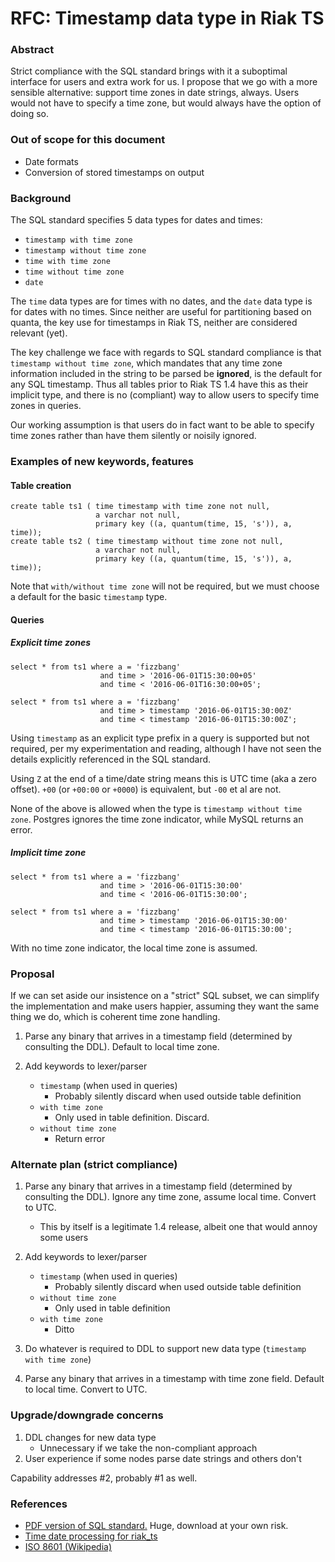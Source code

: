 # RFC: Timestamp data type in Riak TS

### Abstract

Strict compliance with the SQL standard brings with it a suboptimal
interface for users and extra work for us. I propose that we go with a
more sensible alternative: support time zones in date strings,
always. Users would not have to specify a time zone, but would always
have the option of doing so.

### Out of scope for this document

* Date formats
* Conversion of stored timestamps on output

### Background

The SQL standard specifies 5 data types for dates and times:

* `timestamp with time zone`
* `timestamp without time zone`
* `time with time zone`
* `time without time zone`
* `date`

The `time` data types are for times with no dates, and the `date` data
type is for dates with no times. Since neither are useful for
partitioning based on quanta, the key use for timestamps in Riak TS,
neither are considered relevant (yet).

The key challenge we face with regards to SQL standard compliance is
that `timestamp without time zone`, which mandates that any time zone
information included in the string to be parsed be **ignored**, is the
default for any SQL timestamp. Thus all tables prior to Riak TS 1.4
have this as their implicit type, and there is no (compliant) way to
allow users to specify time zones in queries.

Our working assumption is that users do in fact want to be able to
specify time zones rather than have them silently or noisily ignored.

### Examples of new keywords, features

#### Table creation
```
create table ts1 ( time timestamp with time zone not null,
                   a varchar not null,
                   primary key ((a, quantum(time, 15, 's')), a, time));
create table ts2 ( time timestamp without time zone not null,
                   a varchar not null,
                   primary key ((a, quantum(time, 15, 's')), a, time));
```

Note that `with/without time zone` will not be required, but we must
choose a default for the basic `timestamp` type.

#### Queries

##### Explicit time zones

```
select * from ts1 where a = 'fizzbang'
                    and time > '2016-06-01T15:30:00+05'
                    and time < '2016-06-01T16:30:00+05';

select * from ts1 where a = 'fizzbang'
                    and time > timestamp '2016-06-01T15:30:00Z'
                    and time < timestamp '2016-06-01T15:30:00Z';
```

Using `timestamp` as an explicit type prefix in a query is supported
but not required, per my experimentation and reading, although I have
not seen the details explicitly referenced in the SQL standard.

Using `Z` at the end of a time/date string means this is UTC time (aka
a zero offset). `+00` (or `+00:00` or `+0000`) is equivalent, but
`-00` et al are not.

None of the above is allowed when the type is `timestamp without time
zone`. Postgres ignores the time zone indicator, while MySQL returns
an error.

##### Implicit time zone
```
select * from ts1 where a = 'fizzbang'
                    and time > '2016-06-01T15:30:00'
                    and time < '2016-06-01T15:30:00';

select * from ts1 where a = 'fizzbang'
                    and time > timestamp '2016-06-01T15:30:00'
                    and time < timestamp '2016-06-01T15:30:00';
```

With no time zone indicator, the local time zone is assumed.

### Proposal

If we can set aside our insistence on a "strict" SQL subset, we can
simplify the implementation and make users happier, assuming they want
the same thing we do, which is coherent time zone handling.

1. Parse any binary that arrives in a timestamp field (determined by
   consulting the DDL). Default to local time zone.

2. Add keywords to lexer/parser
    * `timestamp` (when used in queries)
        * Probably silently discard when used outside table definition
    * `with time zone`
        * Only used in table definition. Discard.
    * `without time zone`
        * Return error

### Alternate plan (strict compliance)

1. Parse any binary that arrives in a timestamp field (determined by
   consulting the DDL). Ignore any time zone, assume local
   time. Convert to UTC.
    * This by itself is a legitimate 1.4 release, albeit one that
      would annoy some users

2. Add keywords to lexer/parser
    * `timestamp` (when used in queries)
        * Probably silently discard when used outside table definition
    * `without time zone`
        * Only used in table definition
    * `with time zone`
        * Ditto

3. Do whatever is required to DDL to support new data type (`timestamp
   with time zone`)

4. Parse any binary that arrives in a timestamp with time zone
   field. Default to local time. Convert to UTC.

### Upgrade/downgrade concerns

1. DDL changes for new data type
    * Unnecessary if we take the non-compliant approach
2. User experience if some nodes parse date strings and others don't

Capability addresses #2, probably #1 as well.


### References

- [PDF version of SQL standard.](https://www.dropbox.com/s/y55gz6060acd3qr/sql%20foundation.pdf?dl=0) Huge, download at your own risk.
- [Time date processing for riak_ts](https://github.com/basho/riak/wiki/Time-date-processing-for-riak_ts)
- [ISO 8601 (Wikipedia)](https://en.wikipedia.org/wiki/ISO_8601)
